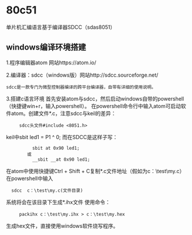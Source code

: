 # 80c51
单片机汇编语言基于编译器SDCC（sdas8051）

## windows编译环境搭建
  1.程序编辑器atom 网站https://atom.io/
  
  2.编译器：sdcc（windows版）网站http://sdcc.sourceforge.net/
  
    sdcc是一款专门为微型控制器编译的跨平台编译器，自带有详细的使用说明。
    
  3.搭建c语言环境
     首先安装atom与sdcc，然后启动windows自带的powershell（快捷键win+r，输入powershell）。
  在powershell命令行中输入atom可启动软件atom。创建文件*.c，注意sdcc与keil的差异：
         
         sdcc头文件#include <8051.h>
   keil中sbit led1 = P1 ^ 0; 而在SDCC是这样子写： 
              
              sbit at 0x90 led1; 
            或 
              __sbit __at 0x90 led1;
          
   在atom中使用快捷键Ctrl + Shift + C复制*.c文件地址（假如为c：\test\my.c）
   在powershell中输入
                          
      sdcc  c：\test\my.c(文件目录)  
   系统将会在该目录下生成*.ihx文件
   使用命令：
                          
         packihx c：\test\my.ihx > c：\test\my.hex
           
   生成hex文件，直接使用windows软件烧写程序。
            
